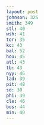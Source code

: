 ```yaml
---
layout: post
johnson: 325
smith: 349
stl: 40
wsh: 41
tor: 35
kc: 43
bal: 52
hou: 45
atl: 43
tb: 43
nyy: 46
lad: 39
pit: 48
sd: 30
phi: 39
cle: 46
bos: 44
min: 40
---
```

